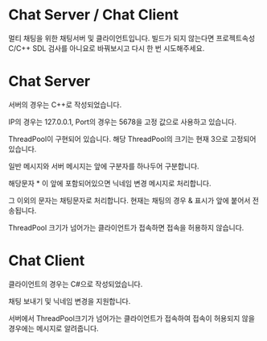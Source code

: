 # Chat Server / Chat Client
멀티 채팅을 위한 채팅서버 및 클라이언트입니다.
빌드가 되지 않는다면 프로젝트속성 C/C++ SDL 검사를 아니요로 바꿔보시고 다시 한 번 시도해주세요.

# Chat Server
서버의 경우는 C++로 작성되었습니다.

IP의 경우는 127.0.0.1, Port의 경우는 5678을 고정 값으로 사용하고 있습니다.

ThreadPool이 구현되어 있습니다. 해당 ThreadPool의 크기는 현재 3으로 고정되어 있습니다.

일반 메시지와 서버 메시지는 앞에 구분자를 하나두어 구분합니다.

해당문자 * 이 앞에 포함되어있으면 닉네임 변경 메시지로 처리합니다.

그 이외의 문자는 채팅문자로 처리합니다. 현재는 채팅의 경우 & 표시가 앞에 붙어서 전송됩니다.

ThreadPool 크기가 넘어가는 클라이언트가 접속하면 접속을 허용하지 않습니다.

# Chat Client
클라이언트의 경우는 C#으로 작성되었습니다.

채팅 보내기 및 닉네임 변경을 지원합니다.

서버에서 ThreadPool크기가 넘어가는 클라이언트가 접속하여 접속이 허용되지 않을 경우에는 메시지로 알려줍니다.
